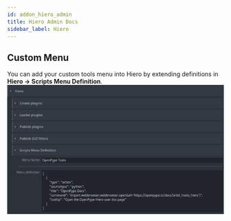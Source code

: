 ```yaml
---
id: addon_hiero_admin
title: Hiero Admin Docs
sidebar_label: Hiero
---
```


## Custom Menu
You can add your custom tools menu into Hiero by extending definitions in **Hiero -> Scripts Menu Definition**.
![Custom menu definition](assets/hiero-admin_scriptsmenu.png)